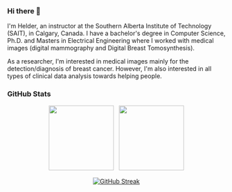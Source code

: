 ### Hi there 👋
I'm Helder, an instructor at the Southern Alberta Institute of Technology (SAIT), in Calgary, Canada. I have a bachelor's degree in Computer Science, Ph.D. and Masters in Electrical Engineering where I worked with medical images (digital mammography and Digital Breast Tomosynthesis). 

As a researcher, I'm interested in medical images mainly for the detection/diagnosis of breast cancer. However, I'm also interested in all types of clinical data analysis towards helping people.

<!--
**helderc/helderc** is a ✨ _special_ ✨ repository because its `README.md` (this file) appears on your GitHub profile.

Here are some ideas to get you started:

- 🔭 I’m currently working on ...
- 👯 I’m looking to collaborate on ...
- 🤔 I’m looking for help with ...
- 💬 Ask me about ...
- 📫 How to reach me: ...
- 😄 Pronouns: ...
- ⚡ Fun fact: ...
-->

### GitHub Stats

<div class="row" align="center">
  <div class="column">
    <img src="https://github-readme-stats.vercel.app/api?username=helderc&show_icons=true&count_private=true&hide_border=true&theme=dark" align="center" height="150px"/>
    &nbsp;
    <img src="https://github-readme-stats.vercel.app/api/top-langs/?username=helderc&hide_border=true&layout=compact&theme=dark" align="center" height="150px" /></div>
</div>

<br/>  

<div class="row" align="center">
    <a href="https://git.io/streak-stats"><img src="https://streak-stats.demolab.com?user=helderc" alt="GitHub Streak" /></a> 
</div>
